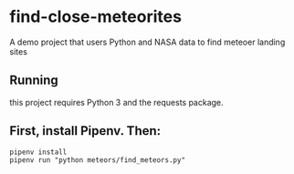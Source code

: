 # find-close-meteorites
A demo project that users Python and NASA data to find meteoer landing sites

## Running

this project requires Python 3 and the requests package.

## First, install Pipenv. Then:

```
pipenv install
pipenv run "python meteors/find_meteors.py"
```








